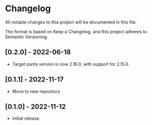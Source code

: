 # Changelog

All notable changes to this project will be documented in this file.

The format is based on Keep a Changelog, and this project adheres to Semantic Versioning.

## [0.2.0] - 2022-06-18

* Target pants version is now 2.16.0, with support for 2.15.0.

## [0.1.1] - 2022-11-17

* Move to new repository

## [0.1.0] - 2022-11-12

* Initial release.
